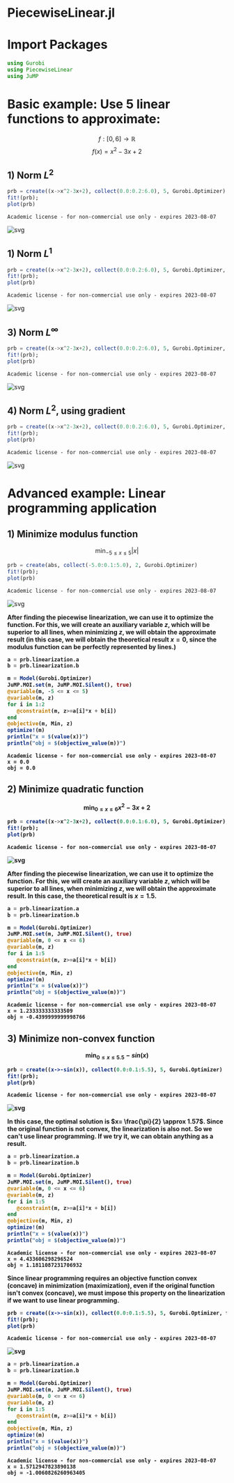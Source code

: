 # PiecewiseLinear.jl

# Import Packages


```julia
using Gurobi
using PiecewiseLinear
using JuMP
```

# Basic example: Use 5 linear functions to approximate:
$$ f:[0,6] \rightarrow \mathbb{R} $$
$$f(x) = x^2 - 3x +2 $$

## 1) Norm $L^2$


```julia
prb = create((x->x^2-3x+2), collect(0.0:0.2:6.0), 5, Gurobi.Optimizer);
fit!(prb);
plot(prb)
```

    Academic license - for non-commercial use only - expires 2023-08-07





    
![svg](figures/output_4_1.svg)
    



## 1) Norm $L^1$


```julia
prb = create((x->x^2-3x+2), collect(0.0:0.2:6.0), 5, Gurobi.Optimizer, norm=PiecewiseLinear.L1);
fit!(prb);
plot(prb)
```

    Academic license - for non-commercial use only - expires 2023-08-07





    
![svg](figures/output_6_1.svg)
    



## 3) Norm $L^\infty$


```julia
prb = create((x->x^2-3x+2), collect(0.0:0.2:6.0), 5, Gurobi.Optimizer, norm=PiecewiseLinear.Linf);
fit!(prb);
plot(prb)
```

    Academic license - for non-commercial use only - expires 2023-08-07





    
![svg](figures/output_8_1.svg)
    



## 4) Norm $L^2$, using gradient


```julia
prb = create((x->x^2-3x+2), collect(0.0:0.2:6.0), 5, Gurobi.Optimizer, rule = PiecewiseLinear.grad, g =(x->2x-3));
fit!(prb);
plot(prb)
```

    Academic license - for non-commercial use only - expires 2023-08-07





    
![svg](figures/output_10_1.svg)
    



# Advanced example: Linear programming application


## 1) Minimize modulus function
$$\min_{-5 \leq x \leq 5} |x| $$


```julia
prb = create(abs, collect(-5.0:0.1:5.0), 2, Gurobi.Optimizer)
fit!(prb);
plot(prb)
```

    Academic license - for non-commercial use only - expires 2023-08-07





    
![svg](figures/output_13_1.svg)
    



<b>After finding the piecewise linearization, we can use it to optimize the function.
For this, we will create an auxiliary variable $z$, which will be superior to all lines, when minimizing $z$, we will obtain the approximate result (in this case, we will obtain the theoretical result $x = 0$, since the modulus function can be perfectly represented by lines.)<b>


```julia
a = prb.linearization.a
b = prb.linearization.b

m = Model(Gurobi.Optimizer)
JuMP.MOI.set(m, JuMP.MOI.Silent(), true)
@variable(m, -5 <= x <= 5)
@variable(m, z)
for i in 1:2
   @constraint(m, z>=a[i]*x + b[i]) 
end
@objective(m, Min, z)
optimize!(m)
println("x = $(value(x))")
println("obj = $(objective_value(m))")
```

    Academic license - for non-commercial use only - expires 2023-08-07
    x = 0.0
    obj = 0.0
    

## 2) Minimize quadratic function
$$\min_{0 \leq x \leq 6} x^2-3x+2 $$


```julia
prb = create((x->x^2-3x+2), collect(0.0:0.1:6.0), 5, Gurobi.Optimizer);
fit!(prb);
plot(prb)
```

    Academic license - for non-commercial use only - expires 2023-08-07





    
![svg](figures/output_17_1.svg)
    



<b>After finding the piecewise linearization, we can use it to optimize the function.
For this, we will create an auxiliary variable $z$, which will be superior to all lines, when minimizing $z$, we will obtain the approximate result. In this case, the theoretical result is $x = 1.5$.<b>


```julia
a = prb.linearization.a
b = prb.linearization.b

m = Model(Gurobi.Optimizer)
JuMP.MOI.set(m, JuMP.MOI.Silent(), true)
@variable(m, 0 <= x <= 6)
@variable(m, z)
for i in 1:5
   @constraint(m, z>=a[i]*x + b[i]) 
end
@objective(m, Min, z)
optimize!(m)
println("x = $(value(x))")
println("obj = $(objective_value(m))")
```

    Academic license - for non-commercial use only - expires 2023-08-07
    x = 1.233333333333509
    obj = -0.4399999999998766
    

## 3) Minimize non-convex function
$$\min_{0 \leq x \leq 5.5} -sin(x) $$


```julia
prb = create((x->-sin(x)), collect(0.0:0.1:5.5), 5, Gurobi.Optimizer)
fit!(prb);
plot(prb)
```

    Academic license - for non-commercial use only - expires 2023-08-07





    
![svg](figures/output_21_1.svg)
    



<b>In this case, the optimal solution is $x= \frac{\pi}{2} \approx 1.57$. Since the original function is not convex, the linearization is also not. So we can't use linear programming. If we try it, we can obtain anything as a result.<b>


```julia
a = prb.linearization.a
b = prb.linearization.b

m = Model(Gurobi.Optimizer)
JuMP.MOI.set(m, JuMP.MOI.Silent(), true)
@variable(m, 0 <= x <= 6)
@variable(m, z)
for i in 1:5
   @constraint(m, z>=a[i]*x + b[i]) 
end
@objective(m, Min, z)
optimize!(m)
println("x = $(value(x))")
println("obj = $(objective_value(m))")
```

    Academic license - for non-commercial use only - expires 2023-08-07
    x = 4.433606298296524
    obj = 1.1811087231706932
    

<b>Since linear programming requires an objective function convex (concave) in minimization (maximization), even if the original function isn't convex (concave), we must impose this property on the linearization if we want to use linear programming.<b> 


```julia
prb = create((x->-sin(x)), collect(0.0:0.1:5.5), 5, Gurobi.Optimizer, force_prop=PiecewiseLinear.convex)
fit!(prb);
plot(prb)
```

    Academic license - for non-commercial use only - expires 2023-08-07





    
![svg](figures/output_25_1.svg)
    




```julia
a = prb.linearization.a
b = prb.linearization.b

m = Model(Gurobi.Optimizer)
JuMP.MOI.set(m, JuMP.MOI.Silent(), true)
@variable(m, 0 <= x <= 6)
@variable(m, z)
for i in 1:5
   @constraint(m, z>=a[i]*x + b[i]) 
end
@objective(m, Min, z)
optimize!(m)
println("x = $(value(x))")
println("obj = $(objective_value(m))")
```

    Academic license - for non-commercial use only - expires 2023-08-07
    x = 1.5712947823890138
    obj = -1.0060826260963405
    
